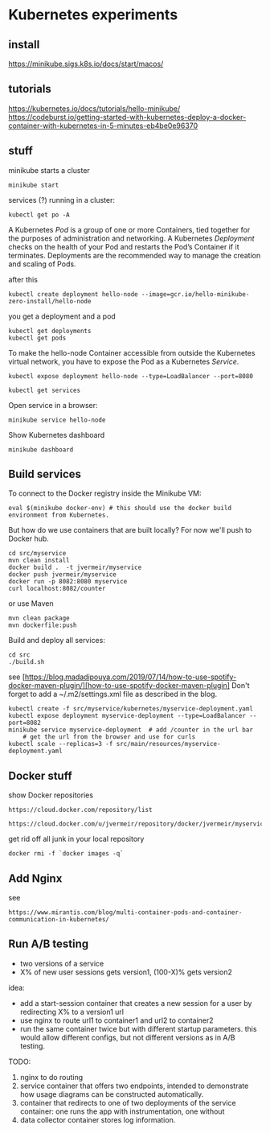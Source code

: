 # Kubernetes experiments

## install

  https://minikube.sigs.k8s.io/docs/start/macos/

## tutorials

  https://kubernetes.io/docs/tutorials/hello-minikube/
  https://codeburst.io/getting-started-with-kubernetes-deploy-a-docker-container-with-kubernetes-in-5-minutes-eb4be0e96370

## stuff 

minikube starts a cluster

    minikube start

services (?) running in a cluster:

    kubectl get po -A

A Kubernetes *Pod* is a group of one or more Containers, tied together for the purposes of administration and networking.
A Kubernetes *Deployment* checks on the health of your Pod and restarts the Pod’s Container if it terminates. Deployments are the recommended way to manage the creation and scaling of Pods.    

after this

    kubectl create deployment hello-node --image=gcr.io/hello-minikube-zero-install/hello-node

you get a deployment and a pod 

    kubectl get deployments
    kubectl get pods

To make the hello-node Container accessible from outside the Kubernetes virtual network, you have to expose the Pod as a Kubernetes *Service*.

    kubectl expose deployment hello-node --type=LoadBalancer --port=8080

    kubectl get services

Open service in a browser: 

    minikube service hello-node
    
Show Kubernetes dashboard    
    
    minikube dashboard
    
## Build services

To connect to the Docker registry inside the Minikube VM:

    eval $(minikube docker-env) # this should use the docker build environment from Kubernetes. 

But how do we use containers that are built locally? For now we'll push to Docker hub.

    cd src/myservice
    mvn clean install
    docker build .  -t jvermeir/myservice
    docker push jvermeir/myservice
    docker run -p 8082:8080 myservice
    curl localhost:8082/counter
    
or use Maven 

    mvn clean package
    mvn dockerfile:push
    
Build and deploy all services: 

    cd src
    ./build.sh    
    
see  [https://blog.madadipouya.com/2019/07/14/how-to-use-spotify-docker-maven-plugin/][how-to-use-spotify-docker-maven-plugin] 
Don't forget to add a ~/.m2/settings.xml file as described in the blog.  
    
    kubectl create -f src/myservice/kubernetes/myservice-deployment.yaml 
    kubectl expose deployment myservice-deployment --type=LoadBalancer --port=8082
    minikube service myservice-deployment  # add /counter in the url bar
        # get the url from the browser and use for curls
    kubectl scale --replicas=3 -f src/main/resources/myservice-deployment.yaml
    
## Docker stuff 

show Docker repositories

    https://cloud.docker.com/repository/list
        
    https://cloud.docker.com/u/jvermeir/repository/docker/jvermeir/myservice
    
get rid off all junk in your local repository
    
    docker rmi -f `docker images -q`

## Add Nginx 

see 

    https://www.mirantis.com/blog/multi-container-pods-and-container-communication-in-kubernetes/
    
## Run A/B testing

- two versions of a service
- X% of new user sessions gets version1, (100-X)% gets version2  

idea: 
- add a start-session container that creates a new session for a user by redirecting X% to a version1 url 
- use nginx to route url1 to container1 and url2 to container2
- run the same container twice but with different startup parameters. this would allow different configs, but
not different versions as in A/B testing.

TODO:
1. nginx to do routing
2. service container that offers two endpoints, intended to demonstrate how usage diagrams can be constructed automatically.
3. container that redirects to one of two deployments of the service container: one runs the app with instrumentation, one without
4. data collector container stores log information.

  